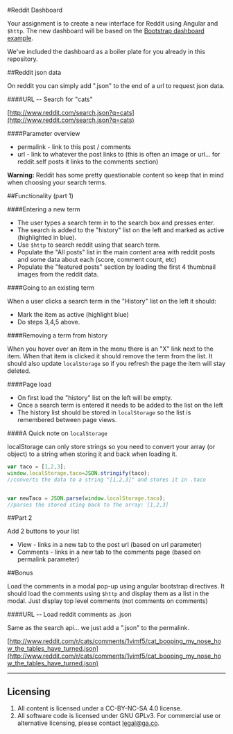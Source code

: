 #Reddit Dashboard

Your assignment is to create a new interface for Reddit using Angular and `$http`. The new dashboard will be based on the [Bootstrap dashboard example](http://getbootstrap.com/examples/dashboard/).

We've included the dashboard as a boiler plate for you already in this repository.

##Reddit json data

On reddit you can simply add ".json" to the end of a url to request json data.

####URL -- Search for "cats"

[http://www.reddit.com/search.json?q=cats](http://www.reddit.com/search.json?q=cats)

####Parameter overview

* permalink - link to this post / comments
* url - link to whatever the post links to (this is often an image or url... for reddit.self posts it links to the comments section)

**Warning:** Reddit has some pretty questionable content so keep that in mind when choosing your search terms.

##Functionality (part 1)

####Entering a new term

* The user types a search term in to the search box and presses enter.
* The search is added to the "history" list on the left and marked as active (highlighted in blue).
* Use `$http` to search reddit using that search term.
* Populate the "All posts" list in the main content area with reddit posts and some data about each (score, comment count, etc)
* Populate the "featured posts" section by loading the first 4 thumbnail images from the reddit data.

####Going to an existing term

When a user clicks a search term in the "History" list on the left it should:

* Mark the item as active (highlight blue)
* Do steps 3,4,5 above.

####Removing a term from history

When you hover over an item in the menu there is an "X" link next to the item. When that item is clicked it should remove the term from the list. It should also update `localStorage` so if you refresh the page the item will stay deleted.

####Page load

* On first load the "history" list on the left will be empty.
* Once a search term is entered it needs to be added to the list on the left
* The history list should be stored in `localStorage` so the list is remembered between page views.

####A Quick note on `localStorage`

localStorage can only store strings so you need to convert your array (or object) to a string when storing it and back when loading it.

```javascript
var taco = [1,2,3];
window.localStorage.taco=JSON.stringify(taco);
//converts the data to a string "[1,2,3]" and stores it in .taco


var newTaco = JSON.parse(window.localStorage.taco);
//parses the stored sting back to the array: [1,2,3]

```


##Part 2

Add 2 buttons to your list

* View - links in a new tab to the post url (based on url parameter)
* Comments - links in a new tab to the comments page (based on permalink parameter)

##Bonus

Load the comments in a modal pop-up using angular bootstrap directives. It should load the comments using `$http` and display them as a list in the modal. Just display top level comments (not comments on comments)

####URL -- Load reddit comments as .json

Same as the search api... we just add a ".json" to the permalink.

[http://www.reddit.com/r/cats/comments/1vimf5/cat_booping_my_nose_how_the_tables_have_turned.json](http://www.reddit.com/r/cats/comments/1vimf5/cat_booping_my_nose_how_the_tables_have_turned.json)

---

## Licensing
1. All content is licensed under a CC-BY-NC-SA 4.0 license.
2. All software code is licensed under GNU GPLv3. For commercial use or alternative licensing, please contact legal@ga.co.
